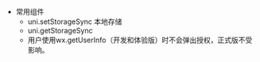 - 常用组件
	- uni.setStorageSync 本地存储
	- uni.getStorageSync
	- 用户使用wx.getUserInfo（开发和体验版）时不会弹出授权，正式版不受影响。